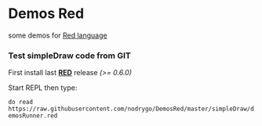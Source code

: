 # Demos Red

some demos for [Red language](http://www.red-lang.org/)

### Test simpleDraw code from GIT 

First install last [**RED**](http://www.red-lang.org/p/download.html) release *(>= 0.6.0)* 

Start REPL then type: 

```do read https://raw.githubusercontent.com/nodrygo/DemosRed/master/simpleDraw/demosRunner.red```


